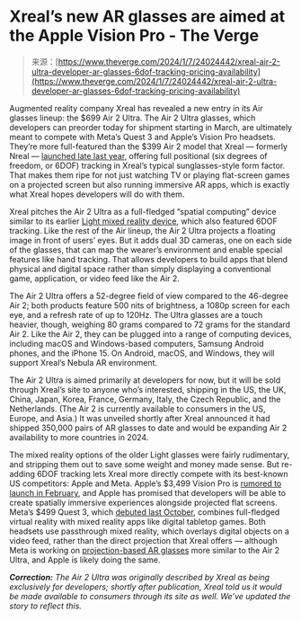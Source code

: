 <!--yml
category: 未分类
date: 2024-05-27 14:34:39
-->

# Xreal’s new AR glasses are aimed at the Apple Vision Pro - The Verge

> 来源：[https://www.theverge.com/2024/1/7/24024442/xreal-air-2-ultra-developer-ar-glasses-6dof-tracking-pricing-availability](https://www.theverge.com/2024/1/7/24024442/xreal-air-2-ultra-developer-ar-glasses-6dof-tracking-pricing-availability)

Augmented reality company Xreal has revealed a new entry in its Air glasses lineup: the $699 Air 2 Ultra. The Air 2 Ultra glasses, which developers can preorder today for shipment starting in March, are ultimately meant to compete with Meta’s Quest 3 and Apple’s Vision Pro headsets. They’re more full-featured than the $399 Air 2 model that Xreal — formerly Nreal — [launched late last year](/2023/10/24/23928925/xreal-air-2-pro-ar-glasses-pricing-availability-preorders-open), offering full positional (six degrees of freedom, or 6DOF) tracking in Xreal’s typical sunglasses-style form factor. That makes them ripe for not just watching TV or playing flat-screen games on a projected screen but also running immersive AR apps, which is exactly what Xreal hopes developers will do with them.

Xreal pitches the Air 2 Ultra as a full-fledged “spatial computing” device similar to its earlier [Light mixed reality device](/22791981/nreal-light-augmented-mixed-reality-glasses-review), which also featured 6DOF tracking. Like the rest of the Air lineup, the Air 2 Ultra projects a floating image in front of users’ eyes. But it adds dual 3D cameras, one on each side of the glasses, that can map the wearer’s environment and enable special features like hand tracking. That allows developers to build apps that blend physical and digital space rather than simply displaying a conventional game, application, or video feed like the Air 2.

The Air 2 Ultra offers a 52-degree field of view compared to the 46-degree Air 2; both products feature 500 nits of brightness, a 1080p screen for each eye, and a refresh rate of up to 120Hz. The Ultra glasses are a touch heavier, though, weighing 80 grams compared to 72 grams for the standard Air 2\. Like the Air 2, they can be plugged into a range of computing devices, including macOS and Windows-based computers, Samsung Android phones, and the iPhone 15\. On Android, macOS, and Windows, they will support Xreal’s Nebula AR environment.

The Air 2 Ultra is aimed primarily at developers for now, but it will be sold through Xreal’s site to anyone who’s interested, shipping in the US, the UK, China, Japan, Korea, France, Germany, Italy, the Czech Republic, and the Netherlands. (The Air 2 is currently available to consumers in the US, Europe, and Asia.) It was unveiled shortly after Xreal announced it had shipped 350,000 pairs of AR glasses to date and would be expanding Air 2 availability to more countries in 2024.

The mixed reality options of the older Light glasses were fairly rudimentary, and stripping them out to save some weight and money made sense. But re-adding 6DOF tracking lets Xreal more directly compete with its best-known US competitors: Apple and Meta. Apple’s $3,499 Vision Pro is [rumored to launch in February](/2023/12/20/24010038/apple-vision-pro-launch-planned-february), and Apple has promised that developers will be able to create spatially immersive experiences alongside projected flat screens. Meta’s $499 Quest 3, which [debuted last October](/23906313/meta-quest-3-review-vr-mixed-reality-headset), combines full-fledged virtual reality with mixed reality apps like digital tabletop games. Both headsets use passthrough mixed reality, which overlays digital objects on a video feed, rather than the direct projection that Xreal offers — although Meta is working on [projection-based AR glasses](/2023/2/28/23619730/meta-vr-oculus-ar-glasses-smartwatch-plans) more similar to the Air 2 Ultra, and Apple is likely doing the same.

***Correction:** The Air 2 Ultra was originally described by Xreal as being exclusively for developers; shortly after publication, Xreal told us it would be made available to consumers through its site as well. We’ve updated the story to reflect this.*